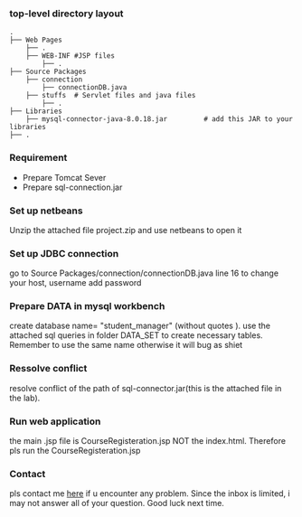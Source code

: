 ### top-level directory layout

    .
    ├── Web Pages      
        ├── .       
        ├── WEB-INF #JSP files 
            ├── .
    ├── Source Packages                    
        ├── connection 
            ├── connectionDB.java 
        ├── stuffs  # Servlet files and java files    
            ├── .
    ├── Libraries     
        ├── mysql-connector-java-8.0.18.jar         # add this JAR to your libraries 
    ├── .


### Requirement
- Prepare  Tomcat  Sever
- Prepare sql-connection.jar

### Set up netbeans
Unzip the attached file project.zip and use netbeans to open it

### Set up JDBC connection
go to Source Packages/connection/connectionDB.java
line 16 to change your host, username add password

### Prepare DATA in mysql workbench
create database name= "student_manager" (without quotes ).
use the attached sql queries in folder DATA_SET to create necessary tables. Remember to use the same name otherwise it will bug as shiet


###  Ressolve conflict
resolve conflict of the path of sql-connector.jar(this is the attached file in the lab).

### Run web application
the main .jsp file is CourseRegisteration.jsp NOT the index.html. Therefore pls run the  CourseRegisteration.jsp

### Contact
pls contact me [here](https://www.facebook.com/kduyyy/) if u encounter any problem. Since the inbox is limited, i may not answer all of your question. Good luck next time.




  
